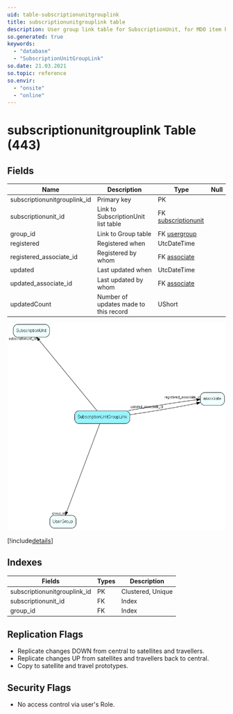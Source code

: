 ```yaml
---
uid: table-subscriptionunitgrouplink
title: subscriptionunitgrouplink table
description: User group link table for SubscriptionUnit, for MDO item hiding
so.generated: true
keywords:
  - "database"
  - "SubscriptionUnitGroupLink"
so.date: 21.03.2021
so.topic: reference
so.envir:
  - "onsite"
  - "online"
---
```


# subscriptionunitgrouplink Table (443)

## Fields

| Name | Description | Type | Null |
|------|-------------|------|:----:|
|subscriptionunitgrouplink\_id|Primary key|PK| |
|subscriptionunit\_id|Link to SubscriptionUnit list table|FK [subscriptionunit](subscriptionunit.md)| |
|group\_id|Link to Group table|FK [usergroup](usergroup.md)| |
|registered|Registered when|UtcDateTime| |
|registered\_associate\_id|Registered by whom|FK [associate](associate.md)| |
|updated|Last updated when|UtcDateTime| |
|updated\_associate\_id|Last updated by whom|FK [associate](associate.md)| |
|updatedCount|Number of updates made to this record|UShort| |


![SubscriptionUnitGroupLink table relationship diagram](./media/SubscriptionUnitGroupLink.png)

[!include[details](./includes/SubscriptionUnitGroupLink.md)]

## Indexes

| Fields | Types | Description |
|--------|-------|-------------|
|subscriptionunitgrouplink\_id |PK |Clustered, Unique |
|subscriptionunit\_id |FK |Index |
|group\_id |FK |Index |

## Replication Flags

* Replicate changes DOWN from central to satellites and travellers.
* Replicate changes UP from satellites and travellers back to central.
* Copy to satellite and travel prototypes.

## Security Flags

* No access control via user's Role.

